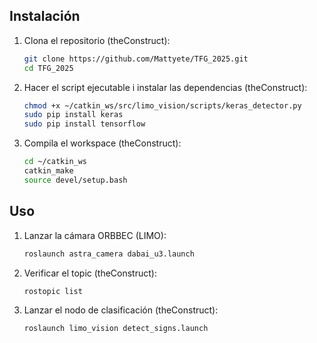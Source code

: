 ## Instalación

1. Clona el repositorio (theConstruct):
   ```bash
   git clone https://github.com/Mattyete/TFG_2025.git
   cd TFG_2025
   
2. Hacer el script ejecutable i instalar las dependencias (theConstruct):
   ```bash
   chmod +x ~/catkin_ws/src/limo_vision/scripts/keras_detector.py
   sudo pip install keras
   sudo pip install tensorflow
   
3. Compila el workspace (theConstruct):
   ```bash
   cd ~/catkin_ws
   catkin_make
   source devel/setup.bash


## Uso

1. Lanzar la cámara ORBBEC (LIMO):
   ```bash
   roslaunch astra_camera dabai_u3.launch

2. Verificar el topic (theConstruct):
   ```bash
   rostopic list
   
3. Lanzar el nodo de clasificación (theConstruct):
   ```bash
   roslaunch limo_vision detect_signs.launch
